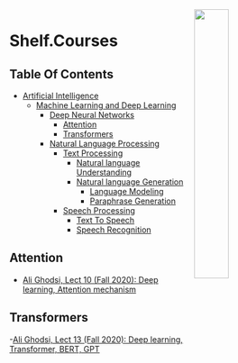 <img src="https://github.com/IKJ1992/Shelf/blob/master/images/logo.PNG" width="35%" height="35%" align="right" />

# Shelf.Courses

## Table Of Contents
- [Artificial Intelligence]()
  - [Machine Learning and Deep Learning]()
    - [Deep Neural Networks]()
      - [Attention](#attention)
      - [Transformers](#transformers)
    - [Natural Language Processing]()
      - [Text Processing]()
        - [Natural language Understanding]()
        - [Natural language Generation]()
          - [Language Modeling]()
          - [Paraphrase Generation]()
      - [Speech Processing]()
        - [Text To Speech]()
        - [Speech Recognition]()

## Attention 
- [Ali Ghodsi, Lect 10 (Fall 2020): Deep learning, Attention mechanism
](https://www.youtube.com/watch?v=WFcH7kRNEBc&list=PLehuLRPyt1Hwqk1BopyiREdPfJng2cuNQ&index=7)

## Transformers
-[Ali Ghodsi, Lect 13 (Fall 2020): Deep learning, Transformer, BERT, GPT
](https://www.youtube.com/watch?v=APzuQoScLfc)
      